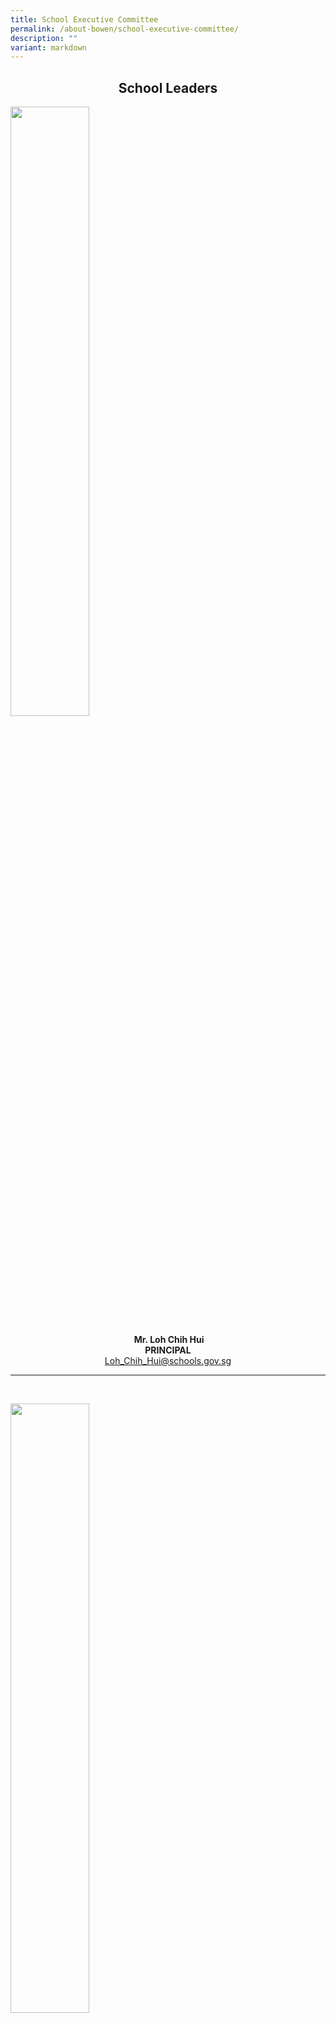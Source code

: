 ```yaml
---
title: School Executive Committee
permalink: /about-bowen/school-executive-committee/
description: ""
variant: markdown
---
```

<h2 style="text-align:center">School Leaders</h2>
<div class="isomer-image-wrapper">
<img style="width:50%" height="auto" width="100%" src="/images/Our%20People/Mr%20Loh%20Chih%20Hui.jpg">
</div>
<p style="text-align:center"><strong>&nbsp;Mr. Loh Chih Hui <br>PRINCIPAL</strong>
<br><a href="Loh_Chih_Hui@schools.gov.sg" rel="noopener noreferrer nofollow" target="_blank">Loh_Chih_Hui@schools.gov.sg</a>
</p>
<hr>
<p>
<br>
</p>
<div class="isomer-image-wrapper">
<img style="width:50%" height="auto" width="100%" src="/images/Our%20People/mr%20benjamin%20chen.jpg">
</div>
<p style="text-align:center"><strong>&nbsp;Mr. Chen Zhaokai Benjamin <br>VICE-PRINCIPAL</strong>
<br><a href="Chen_Zhaokai_Benjamin@schools.gov.sg" rel="noopener noreferrer nofollow" target="_blank">Chen_Zhaokai_Benjamin@schools.gov.sg</a>
</p>
<hr>
<p>
<br>
</p>
<div class="isomer-image-wrapper">
<img style="width:50%" height="auto" width="100%" src="/images/Our%20People/Mr_Goh_Kee_Yong.jpg">
</div>
<p style="text-align:center"><strong>&nbsp;Mr. Goh Kee Yong <br>VICE-PRINCIPAL</strong>
<br><a href="goh_kee_yong@schools.gov.sg" rel="noopener noreferrer nofollow" target="_blank">Goh_Kee_Yong@schools.gov.sg</a>
</p>
<hr>
<h2 style="text-align:center">Department Heads</h2>
<div class="isomer-image-wrapper">
<img style="width:30%" height="auto" width="100%" src="/images/Our%20People/Mrs-Serene-Goh.jpeg">
</div>
<p style="text-align:center"><strong>Mrs. Serene Goh <br>HOD / English Language and English Literature</strong>
<br><a href="serene_goh@schools.gov.sg" rel="noopener noreferrer nofollow" target="_blank">serene_goh@schools.gov.sg</a>
</p>
<hr>
<div class="isomer-image-wrapper">
<img style="width:30%" height="auto" width="100%" src="/images/Our%20People/MS-CHIA-CHOI-QUEEN-HODMTL.jpg">
</div>
<p style="text-align:center"><strong>Ms. Chia Choi Queen <br>HOD / Mother Tongue&nbsp;Languages</strong>
<br><a href="chia_choi_queen@schools.gov.sg" rel="noopener noreferrer nofollow" target="_blank">chia_choi_queen@schools.gov.sg</a>
</p>
<hr>
<div class="isomer-image-wrapper">
<img style="width:30%" height="auto" width="100%" src="/images/Our%20People/Mdm-Mah-CP.jpeg">
</div>
<p style="text-align:center"><strong>Mdm Mah Chwee Peng <br>HOD / Mathematics</strong>
<br><a href="mah_chwee_peng@schools.gov.sg" rel="noopener noreferrer nofollow" target="_blank">mah_chwee_peng@schools.gov.sg</a>
</p>
<hr>
<hr>
<div class="isomer-image-wrapper">
<img style="width:30%" height="auto" width="100%" src="/images/Our%20People/MS-KAREN-CHIA-HOD-HUMANITIES.jpeg">
</div>
<p style="text-align:center"><strong>Ms. Karen Chia Hui Lyn <br>HOD / Humanities</strong>
<br><a href="karen_chia_hui_lyn@schools.gov.sg" rel="noopener noreferrer nofollow" target="_blank">karen_chia_hui_lyn@schools.gov.sg</a>
</p>
<hr>
<div class="isomer-image-wrapper">
<img style="width:30%" height="auto" width="100%" src="/images/Our%20People/Mr-Jason-Yap.jpeg">
</div>
<p style="text-align:center"><strong>Mr. Jason Yap <br>HOD / Craft &amp; Technology</strong>
<br><a href="yap_chee_han@schools.gov.sg" rel="noopener noreferrer nofollow" target="_blank">yap_chee_han@schools.gov.sg</a>
</p>
<hr>
<div class="isomer-image-wrapper">
<img style="width:30%" height="auto" width="100%" src="/images/Our%20People/Mr-Poon-Zi-Li.jpg">
</div>
<p style="text-align:center"><strong>Mr. Poon Zi Li <br>HOD / PE &amp; CCA</strong>
<br><a href="poon_zi_li@schools.gov.sg" rel="noopener noreferrer nofollow" target="_blank">poon_zi_li@schools.gov.sg</a>
</p>
<hr>
<div class="isomer-image-wrapper">
<img style="width:30%" height="auto" width="100%" src="/images/Our%20People/MR-DOMINIC-GOH.jpeg">
</div>
<p style="text-align:center"><strong>Mr. Dominic Goh<br>HOD / Character &amp; Citizenship Education</strong>
<br><a href="dominic_goh_buan_chuan@schools.gov.sg" rel="noopener noreferrer nofollow" target="_blank">dominic_goh_buan_chuan@schools.gov.sg</a>
</p>
<hr>
<div class="isomer-image-wrapper">
<img style="width:30%" height="auto" width="100%" src="/images/Our%20People/Mr-Tan-Kok-Boon.jpeg">
</div>
<p style="text-align:center"><strong>Mr. Tan Kok Boon<br>HOD / ICT</strong>
<br><a href="tan_kok_boon@schools.gov.sg" rel="noopener noreferrer nofollow" target="_blank">tan_kok_boon@schools.gov.sg</a>
</p>
<hr>
<div class="isomer-image-wrapper">
<img style="width:30%" height="auto" width="100%" src="/images/Our%20People/Mr-Juriamy-Abu-Bakar.jpeg">
</div>
<p style="text-align:center"><strong>Mr. Juraimy Abu Bakar<br>HOD / Student Well-Being</strong>
<br><a href="juraimy_abu_bakar@schools.gov.sg" rel="noopener noreferrer nofollow" target="_blank">juraimy_abu_bakar@schools.gov.sg</a>
</p>
<hr>
<div class="isomer-image-wrapper">
<img style="width:30%" height="auto" width="100%" src="/images/Our%20People/Mrs-Normala-Chang.jpg">
</div>
<p style="text-align:center"><strong>Head / Student Management</strong>
<br><a href="normala_mohamed_saleh_ma@schools.gov.sg" rel="noopener noreferrer nofollow" target="_blank">normala_mohamed_saleh_ma@schools.gov.sg</a>
</p>
<hr>
<div class="isomer-image-wrapper">
<img style="width:30%" height="auto" width="100%" src="/images/Our%20People/Mrs-Jermaine-Ng.jpeg">
</div>
<p style="text-align:center"><strong>Mrs. Jermaine Ng<br>School Staff Developer</strong>
<br><a href="lee_soo_sian_jermaine@schools.gov.sg" rel="noopener noreferrer nofollow" target="_blank">lee_soo_sian_jermaine@schools.gov.sg</a>
</p>
<hr>
<h2 style="text-align:center">Year Heads</h2>
<div class="isomer-image-wrapper">
<img style="width:30%" height="auto" width="100%" src="/images/Our%20People/MRS-CHAN-SOO-YONG.jpeg">
</div>
<p style="text-align:center"><strong>Mrs. Chan Soo Yong<br>Year Head Secondary 1 (2024)</strong>
<br><a href="lim_soo_yong@schools.gov.sg" rel="noopener noreferrer nofollow" target="_blank">lim_soo_yong@schools.gov.sg</a>
</p>
<hr>
<div class="isomer-image-wrapper">
<img style="width:30%" height="auto" width="100%" src="/images/Our%20People/Ms-Sharifah-Kamelia.jpeg">
</div>
<p style="text-align:center"><strong>Ms. Sharifah Kamelia<br>Year Head Secondary 2 (2024)</strong>
<br><a href="sharifah_kamelia_syed@schools.gov.sg" rel="noopener noreferrer nofollow" target="_blank">sharifah_kamelia_syed@schools.gov.sg</a>
</p>
<hr>
<div class="isomer-image-wrapper">
<img style="width:30%" height="auto" width="100%" src="/images/Our%20People/Ms-Estelle-Chong.jpeg">
</div>
<p style="text-align:center"><strong>Ms. Estelle Chong<br>Year Head Secondary 3 (2024)</strong>
<br><a href="estelle_chong_chyi_shin@schools.gov.sg" rel="noopener noreferrer nofollow" target="_blank">estelle_chong_chyi_shin@schools.gov.sg</a>
</p>
<hr>
<div class="isomer-image-wrapper">
<img style="width:30%" height="auto" width="100%" src="/images/Our%20People/MS-BERNICE-TEY.jpeg">
</div>
<p style="text-align:center"><strong>Mrs. Bernice Kuan<br>Year Head Secondary 4/5 (2024)</strong>
<br><a href="tey_puay_leng@schools.gov.sg" rel="noopener noreferrer nofollow" target="_blank">tey_puay_leng@schools.gov.sg</a>
</p>
<hr>
<p></p>